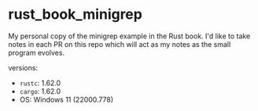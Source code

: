 # rust_book_minigrep
My personal copy of the minigrep example in the Rust book. I'd like to take notes in each PR on this repo which will act as my notes as the small program evolves.

versions:
- `rustc`: 1.62.0
- `cargo`: 1.62.0
- OS: Windows 11 (22000.778)
